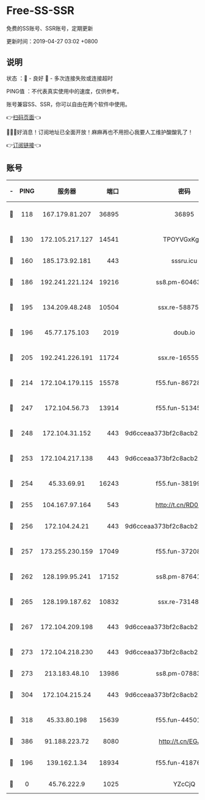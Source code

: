 # Free-SS-SSR

免费的SS账号、SSR账号，定期更新

更新时间：2019-04-27 03:02 +0800

## 说明

状态     ：🙂 - 良好 🙁 - 多次连接失败或连接超时

PING值   ：不代表真实使用中的速度，仅供参考。

账号兼容SS、SSR，你可以自由在两个软件中使用。

👉[扫码页面](https://liesauer.github.io/Free-SS-SSR/)👈

🎉🎉🎉好消息！订阅地址已全面开放！麻麻再也不用担心我要人工维护酸酸乳了！

👉[订阅链接](https://www.liesauer.net/yogurt/subscribe?ACCESS_TOKEN=DAYxR3mMaZAsaqUb)👈

## 账号

|-|PING|服务器|端口|密码|加密方式|区域|
|:----:|:----:|:-----:|-----:|:----:|:----:|:----:|
|🙂|118|167.179.81.207|36895|36895|aes-256-cfb|JP|
|🙂|130|172.105.217.127|14541|TPOYVGxKglpi|aes-256-cfb|JP|
|🙂|160|185.173.92.181|443|sssru.icu|rc4-md5|RU|
|🙂|186|192.241.221.124|19216|ss8.pm-60463173|aes-256-cfb|US|
|🙂|195|134.209.48.248|10504|ssx.re-58875699|aes-256-cfb|US|
|🙂|196|45.77.175.103|2019|doub.io|aes-128-ctr|SG|
|🙂|205|192.241.226.191|11724|ssx.re-16555681|aes-256-cfb|US|
|🙂|214|172.104.179.115|15578|f55.fun-86728448|aes-256-cfb|SG|
|🙂|247|172.104.56.73|13914|f55.fun-51345667|aes-256-cfb|SG|
|🙂|248|172.104.31.152|443|9d6cceaa373bf2c8acb22e60b6a58be6|aes-256-cfb|US|
|🙂|253|172.104.217.138|443|9d6cceaa373bf2c8acb22e60b6a58be6|aes-256-cfb|US|
|🙂|254|45.33.69.91|16243|f55.fun-38199341|aes-256-cfb|US|
|🙂|255|104.167.97.164|543|http://t.cn/RD0D7sx|rc4-md5|CA|
|🙂|256|172.104.24.21|443|9d6cceaa373bf2c8acb22e60b6a58be6|aes-256-cfb|US|
|🙂|257|173.255.230.159|17049|f55.fun-37208047|aes-256-cfb|US|
|🙂|262|128.199.95.241|17152|ss8.pm-87641460|aes-256-cfb|SG|
|🙂|265|128.199.187.62|10832|ssx.re-73148859|aes-256-cfb|SG|
|🙂|267|172.104.209.198|443|9d6cceaa373bf2c8acb22e60b6a58be6|aes-256-cfb|US|
|🙂|273|172.104.218.230|443|9d6cceaa373bf2c8acb22e60b6a58be6|aes-256-cfb|US|
|🙂|273|213.183.48.10|13986|ss8.pm-07883596|rc4-md5|RU|
|🙂|304|172.104.215.24|443|9d6cceaa373bf2c8acb22e60b6a58be6|aes-256-cfb|US|
|🙂|318|45.33.80.198|15639|f55.fun-44501835|aes-256-cfb|US|
|🙂|386|91.188.223.72|8080|http://t.cn/EGJIyrl|rc4-md5|RU|
|🙂|196|139.162.1.34|18934|f55.fun-41876955|aes-256-cfb|SG|
|🙁|0|45.76.222.9|1025|YZcCjQ|rc4-md5|JP|
